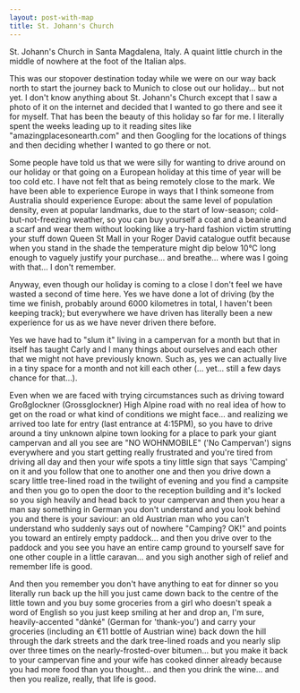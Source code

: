 ```yaml
---
layout: post-with-map
title: St. Johann's Church
---
```


<p class="intro"><span class="dropcap">S</span>t. Johann's Church in Santa Magdalena, Italy. A quaint little church in the middle of nowhere at the foot of the Italian alps.</p>

This was our stopover destination today while we were on our way back north to start the journey back to Munich to close out our holiday... but not yet. I don't know anything about St. Johann's Church except that I saw a photo of it on the internet and decided that I wanted to go there and see it for myself. That has been the beauty of this holiday so far for me. I literally spent the weeks leading up to it reading sites like "amazingplacesonearth.com" and then Googling for the locations of things and then deciding whether I wanted to go there or not.

Some people have told us that we were silly for wanting to drive around on our holiday or that going on a European holiday at this time of year will be too cold etc. I have not felt that as being remotely close to the mark. We have been able to experience Europe in ways that I think someone from Australia should experience Europe: about the same level of population density, even at popular landmarks, due to the start of low-season; cold-but-not-freezing weather, so you can buy yourself a coat and a beanie and a scarf and wear them without looking like a try-hard fashion victim strutting your stuff down Queen St Mall in your Roger David catalogue outfit because when you stand in the shade the temperature might dip below 10°C long enough to vaguely justify your purchase... and breathe... where was I going with that... I don't remember.

Anyway, even though our holiday is coming to a close I don't feel we have wasted a second of time here. Yes we have done a lot of driving (by the time we finish, probably around 6000 kilometres in total, I haven't been keeping track); but everywhere we have driven has literally been a new experience for us as we have never driven there before.

Yes we have had to "slum it" living in a campervan for a month but that in itself has taught Carly and I many things about ourselves and each other that we might not have previously known. Such as, yes we can actually live in a tiny space for a month and not kill each other (... yet... still a few days chance for that...).

Even when we are faced with trying circumstances such as driving toward Großglockner (Grossglockner) High Alpine road with no real idea of how to get on the road or what kind of conditions we might face... and realizing we arrived too late for entry (last entrance at 4:15PM), so you have to drive around a tiny unknown alpine town looking for a place to park your giant campervan and all you see are "NO WOHNMOBILE" ('No Campervan') signs everywhere and you start getting really frustrated and you're tired from driving all day and then your wife spots a tiny little sign that says 'Camping' on it and you follow that one to another one and then you drive down a scary little tree-lined road in the twilight of evening and you find a campsite and then you go to open the door to the reception building and it's locked so you sigh heavily and head back to your campervan and then you hear a man say something in German you don't understand and you look behind you and there is your saviour: an old Austrian man who you can't understand who suddenly says out of nowhere "Camping? OK!" and points you toward an entirely empty paddock... and then you drive over to the paddock and you see you have an entire camp ground to yourself save for one other couple in a little caravan... and you sigh another sigh of relief and remember life is good.

And then you remember you don't have anything to eat for dinner so you literally run back up the hill you just came down back to the centre of the little town and you buy some groceries from a girl who doesn't speak a word of English so you just keep smiling at her and drop an, I'm sure, heavily-accented "dànké" (German for 'thank-you') and carry your groceries (including an €11 bottle of Austrian wine) back down the hill through the dark streets and the dark tree-lined roads and you nearly slip over three times on the nearly-frosted-over bitumen... but you make it back to your campervan fine and your wife has cooked dinner already because you had more food than you thought... and then you drink the wine... and then you realize, really, that life is good.


